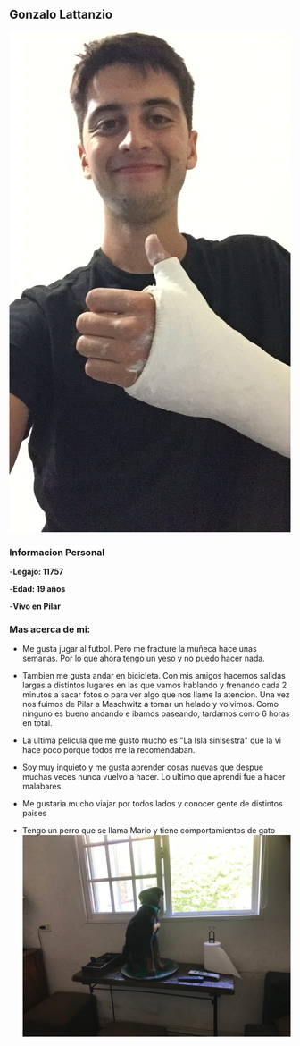## Gonzalo Lattanzio
![yo](https://raw.githubusercontent.com/pdep-utn-frd/presentacion-2021-glattanzio/main/yo.JPG)

### Informacion Personal
 -**Legajo: 11757**
 
 -**Edad: 19 años**
 
 -**Vivo en Pilar**
 ### Mas acerca de mi:
 - Me gusta jugar al futbol. Pero me fracture la muñeca hace unas semanas. Por lo que ahora tengo un yeso y no puedo hacer nada.
 
 - Tambien me gusta andar en bicicleta. Con mis amigos hacemos salidas largas a distintos lugares en las que vamos hablando y frenando cada 2 minutos a sacar fotos o para ver algo que nos llame la atencion. Una vez nos fuimos de Pilar a Maschwitz a tomar un helado y volvimos. Como ninguno es bueno andando e ibamos paseando, tardamos como 6 horas en total.
 - La ultima pelicula que me gusto mucho es "La Isla sinisestra" que la vi hace poco porque todos me la recomendaban.
 - Soy muy inquieto y me gusta aprender cosas nuevas que despue muchas veces nunca vuelvo a hacer. Lo ultimo que aprendi fue a hacer malabares
 - Me gustaria mucho viajar por todos lados y conocer gente de distintos paises
 - Tengo un perro que se llama Mario y tiene comportamientos de gato
![Mi perro](https://github.com/glattanzio/hello-world/blob/main/mario2.jpg?raw=true)



